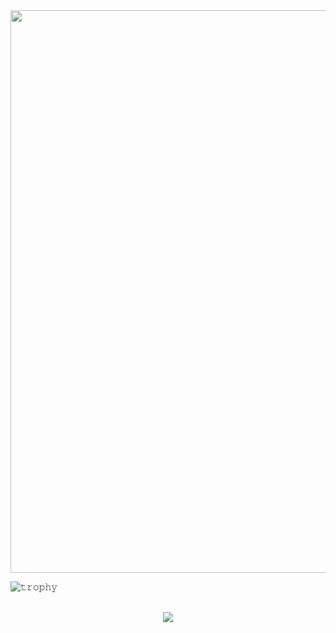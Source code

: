 <img src="https://i.giphy.com/media/v1.Y2lkPTc5MGI3NjExNjlqYzVka2l2c25yd3NwajhoOG1uZmpvaDJ2OTFuaWx2MGZtMXc2NSZlcD12MV9pbnRlcm5hbF9naWZfYnlfaWQmY3Q9Zw/coxQHKASG60HrHtvkt/giphy.gif" width="900"/>

<br/>


  ![𝚝𝚛𝚘𝚙𝚑𝚢](https://github-profile-trophy.vercel.app/?username=NIKKOGNG&column=8&margin-w=15&margin-h=15&no-bg=true&no-frame=true&theme=juicyfresh)

<p align="center">

<br/>
  
  <img align="center" src="https://github-readme-streak-stats.herokuapp.com/?user=NIKKOGNG&theme=dark&hide_border=true"/>
  
</p>
